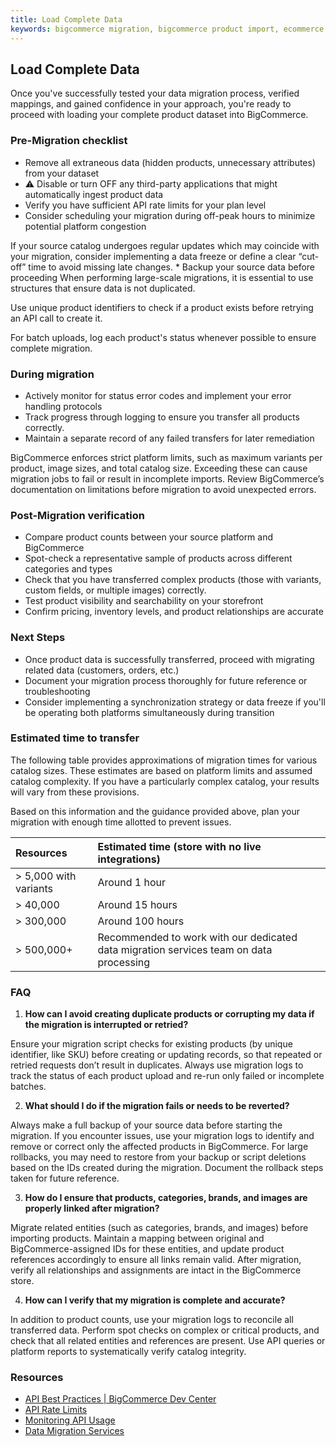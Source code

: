 ```yaml
---
title: Load Complete Data
keywords: bigcommerce migration, bigcommerce product import, ecommerce catalog migration, data migration guide, bigcommerce API, product data transfer, ecommerce platform migration, idempotent migration, rollback migration bigcommerce, referential integrity, bigcommerce API limits, product catalog import, ecommerce data validation, bigcommerce troubleshooting, migration best practices
---
```


## Load Complete Data 

Once you've successfully tested your data migration process, verified mappings, and gained confidence in your approach, you're ready to proceed with loading your complete product dataset into BigCommerce.

### Pre-Migration checklist

* Remove all extraneous data (hidden products, unnecessary attributes) from your dataset  
* ⚠️ Disable or turn OFF any third-party applications that might automatically ingest product data  
* Verify you have sufficient API rate limits for your plan level  
* Consider scheduling your migration during off-peak hours to minimize potential platform congestion  
<Callout type="info">
If your source catalog undergoes regular updates which may coincide with your migration, consider implementing a data freeze or define a clear “cut-off” time to avoid missing late changes.
</Callout>
* Backup your source data before proceeding

<Callout type="important">
When performing large-scale migrations, it is essential to use structures that ensure data is not duplicated.

Use unique product identifiers to check if a product exists before retrying an API call to create it.

For batch uploads, log each product's status whenever possible to ensure complete migration.
</Callout>

### During migration

* Actively monitor for status error codes and implement your error handling protocols  
* Track progress through logging to ensure you transfer all products correctly.
* Maintain a separate record of any failed transfers for later remediation
<Callout type="warning">
BigCommerce enforces strict platform limits, such as maximum variants per product, image sizes, and total catalog size. Exceeding these can cause migration jobs to fail or result in incomplete imports. Review BigCommerce’s documentation on limitations before migration to avoid unexpected errors.
</Callout>

### Post-Migration verification

* Compare product counts between your source platform and BigCommerce  
* Spot-check a representative sample of products across different categories and types  
* Check that you have transferred complex products (those with variants, custom fields, or multiple images) correctly.
* Test product visibility and searchability on your storefront  
* Confirm pricing, inventory levels, and product relationships are accurate

### Next Steps

* Once product data is successfully transferred, proceed with migrating related data (customers, orders, etc.)  
* Document your migration process thoroughly for future reference or troubleshooting  
* Consider implementing a synchronization strategy or data freeze if you'll be operating both platforms simultaneously during transition

### Estimated time to transfer

The following table provides approximations of migration times for various catalog sizes. These estimates are based on platform limits and assumed catalog complexity. If you have a particularly complex catalog, your results will vary from these provisions.

Based on this information and the guidance provided above, plan your migration with enough time allotted to prevent issues.

| Resources | Estimated time (store with no live integrations) |
| :---- | :---- |
| > 5,000 with variants  | Around 1 hour |
| > 40,000 | Around  15 hours |
| > 300,000 | Around 100 hours |
| > 500,000+ | Recommended to work with our dedicated data migration services team on data processing  |

### FAQ
1. **How can I avoid creating duplicate products or corrupting my data if the migration is interrupted or retried?**

Ensure your migration script checks for existing products (by unique identifier, like SKU) before creating or updating records, so that repeated or retried requests don’t result in duplicates. Always use migration logs to track the status of each product upload and re-run only failed or incomplete batches.

2. **What should I do if the migration fails or needs to be reverted?**

Always make a full backup of your source data before starting the migration. If you encounter issues, use your migration logs to identify and remove or correct only the affected products in BigCommerce. For large rollbacks, you may need to restore from your backup or script deletions based on the IDs created during the migration. Document the rollback steps taken for future reference.

3. **How do I ensure that products, categories, brands, and images are properly linked after migration?**

Migrate related entities (such as categories, brands, and images) before importing products. Maintain a mapping between original and BigCommerce-assigned IDs for these entities, and update product references accordingly to ensure all links remain valid. After migration, verify all relationships and assignments are intact in the BigCommerce store.

4. **How can I verify that my migration is complete and accurate?**

In addition to product counts, use your migration logs to reconcile all transferred data. Perform spot checks on complex or critical products, and check that all related entities and references are present. Use API queries or platform reports to systematically verify catalog integrity.
### Resources
* [API Best Practices | BigCommerce Dev Center](https://developer.bigcommerce.com/docs/start/best-practices)  
* [API Rate Limits](https://developer.bigcommerce.com/api-docs/getting-started/api-rate-limits)  
* [Monitoring API Usage](https://developer.bigcommerce.com/api-docs/getting-started/monitoring-api-usage)  
* [Data Migration Services](https://www.bigcommerce.com/services/data-migration/)  
